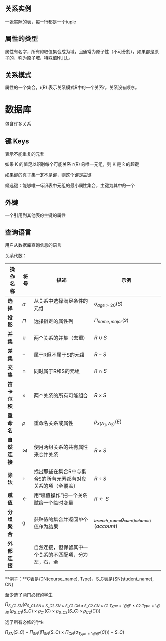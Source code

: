 ## 关系实例

一张实际的表，每一行都是一个tuple

## 属性的类型

属性有名字，所有的取值集合成为域，且通常为原子性（不可分割），如果都是原子的，称为原子域。特殊值NULL。

## 关系模式

属性的一个集合，r(R) 表示关系模式R中的一个关系r。关系没有顺序。

# 数据库

包含许多关系

## 键 Keys

表示不能重复的元素

如果 K 的值足以识别每个可能关系 r(R) 的唯一元组，则 K 是 R 的超键

如果键的真子集一定不是键，则这个键是主键

候选键：能够唯一标识表中元组的最小属性集合，主键为其中的一个

## 外键

一个引用到其他表的主键的属性

## 查询语言

用户从数据库查询信息的语言

关系代数：

|操作名称|符号|描述|示例|
|---|---|---|---|
|**选择**|$\sigma$|从关系中选择满足条件的元组|$\sigma _{age>20}(S)$|
|**投影**|$\Pi$|选择指定的属性列|$\Pi_{name,major}(S)$|
|**并集**|$\cup$|两个关系的并集（去重）|$R \cup S$|
|**差集**|$-$|属于R但不属于S的元组|$R - S$|
|**交集**|$\cap$|同时属于R和S的元组|$R \cap S$|
|**笛卡尔积**|$\times$|两个关系的所有可能组合|$R \times S$|
|**重命名**|$\rho$|重命名关系或属性|$\rho_{x(A_1,A_2)}(E)$|
|**自然连接**|$\bowtie$|使用两组关系的共有属性来合并关系|$R \times S$|
|**除法**|$\div$|找出那些在集合R中与集合S的所有元素都有对应关系的项（全覆盖）|$R \div S$|
|**赋值**|$\leftarrow$|用“赋值操作”把一个关系赋给一个临时变量|$R \leftarrow S$|
|**分组聚合**|g|获取值的集合并返回单个值作为结果|$_{branch\_name}g_{sum(balance)}(account)$|
|**外部连接**||自然连接，但保留其中一个关系的不匹配项，分为左，右，全||

**例子：**C表是{CN(course_name), Type}，S_C表是{SN(student_name), CN}

  

至少选了两门必修的学生

$\Pi_{S\_C1.SN}( \sigma_{ S\_C1.SN = S\_C2.SN \ \wedge \ S\_C1.CN \neq S\_C2.CN \ \wedge \ C1.Type = '必修' \ \wedge \ C2.Type = '必修' } (\rho_{S\_C1}(S\_C) \times \rho_{C1}(C) \times \rho_{S\_C2}(S\_C) \times \rho_{C2}(C)))$

选了所有必修的学生

$\Pi_{SN}(S\_C) - \Pi_{SN}( (\Pi_{SN}(S\_C) \times \Pi_{CN}(\sigma_{Type='必修'}(C))) - S\_C)$